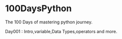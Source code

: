 # 100DaysPython
The 100 Days of mastering python journey.

Day001 : Intro,variable,Data Types,operators and more.